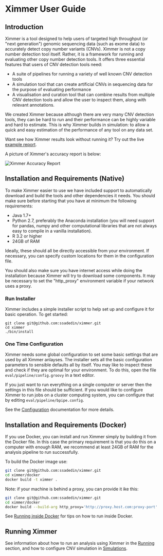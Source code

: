 # Ximmer User Guide

## Introduction

Ximmer is a tool designed to help users of targeted high throughput (or "next generation") 
genomic sequencing data (such as exome data) to accurately detect copy number variants
(CNVs). Ximmer is not a copy number detection tool itself. Rather, it is a framework for
running and evaluating other copy number detection tools. It offers three essential features
that users of CNV detection tools need:

 * A suite of pipelines for running a variety of well known CNV detection tools
 * A simulation tool that can create artificial CNVs in sequencing data for 
   the purpose of evaluating performance
 * A visualisation and curation tool that can combine results from multiple 
   CNV detection tools and allow the user to inspect them, along with 
   relevant annotations.

We created Ximmer because although there are very many CNV detection tools,
they can be hard to run and their performance can be highly variable and
hard to estimate. This is why Ximmer builds in simulation: to allow 
a quick and easy estimation of the performance of any tool on any data set.

Want see how Ximmer results look without running it? Try out the live 
[example report](http://example.ximmer.org/).

A picture of Ximmer's accuracy report is below:

![Ximmer Accuracy Report](ximmer_roc_example.png)


## Installation and Requirements (Native)

To make Ximmer easier to use we have included support to automatically download
and build the tools and other dependencies it needs. You should make sure
before starting that you have at minimum the following requirements:

 * Java 1.7+ 
 * Python 2.7, preferably the Anaconda installation (you will need
   support for pandas, numpy and other computational libraries that
   are not always easy to compile in a vanilla installation).
 * R 3.2 or higher
 * 24GB of RAM
   
Ideally, these should all be directly accessible from your environment. 
If necessary, you can specify custom locations for them in the configuration 
file.

You should also make sure you have internet access while doing the installation
because Ximmer will try to download some components. It may be necessary to set 
the "http_proxy" environment variable if your network uses a proxy.

### Run Installer

Ximmer includes a simple installer script to help set up and configure
it for basic operation. To get started:

```
git clone git@github.com:ssadedin/ximmer.git
cd ximmer
./bin/install
```

### One Time Configuration

Ximmer needs some global configuration to set some basic settings that are used
by all Ximmer anlayses. The installer sets all the basic configuration parameters to 
sensible defaults all by itself. You may like to inspect these and check if they are 
optimal for your environment.  To do this, open the file `eval/pipeline/config.groovy` in a text
editor. 

If you just want to run everything on a single computer or server then the settings 
in this file should be sufficient. If you would like to configure Ximmer to run jobs
on a cluster computing system, you can configure that by editing 
`eval/pipeline/bpipe.config`.

See the [Configuration](config.md) documentation for more details. 

## Installation and Requirements (Docker)

If you use Docker, you can install and run Ximmer simply by building it
from the Docker file. In this case the primary requirement is that you do 
this on a computer with enough RAM, we recommend at least 24GB of RAM for 
the analysis pipeline to run successfully.

To build the Docker image use:

```bash
git clone git@github.com:ssadedin/ximmer.git
cd ximmer/docker
docker build -t ximmer . 
```

Note: if your machine is behind a proxy, you can provide it ike this:

```bash
git clone git@github.com:ssadedin/ximmer.git
cd ximmer/docker
docker build --build-arg http_proxy='http://proxy.host.com:proxy-port' -t ximmer . 
```

See [Running inside Docker](docker.md) for tips on how to run inside Docker.

## Running Ximmer

See information about how to run an analysis using Ximmer in the [Running](running.md) 
section, and how to configure CNV simulation in [Simulations](simulations.md).
